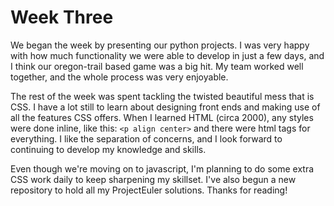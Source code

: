 # Week Three

We began the week by presenting our python projects. I was very happy with how much functionality we were able to develop in just a few days, and I think our oregon-trail based game was a big hit. My team worked well together, and the whole process was very enjoyable. 

The rest of the week was spent tackling the twisted beautiful mess that is CSS. I have a lot still to learn about designing front ends and making use of all the features CSS offers. When I learned HTML (circa 2000), any styles were done inline, like this: `<p align center>` and there were html tags for everything. I like the separation of concerns, and I look forward to continuing to develop my knowledge and skills. 

Even though we're moving on to javascript, I'm planning to do some extra CSS work daily to keep sharpening my skillset. I've also begun a new repository to hold all my ProjectEuler solutions. Thanks for reading!